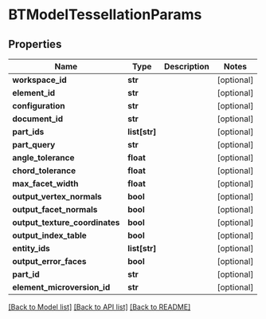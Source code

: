 # BTModelTessellationParams

## Properties
Name | Type | Description | Notes
------------ | ------------- | ------------- | -------------
**workspace_id** | **str** |  | [optional] 
**element_id** | **str** |  | [optional] 
**configuration** | **str** |  | [optional] 
**document_id** | **str** |  | [optional] 
**part_ids** | **list[str]** |  | [optional] 
**part_query** | **str** |  | [optional] 
**angle_tolerance** | **float** |  | [optional] 
**chord_tolerance** | **float** |  | [optional] 
**max_facet_width** | **float** |  | [optional] 
**output_vertex_normals** | **bool** |  | [optional] 
**output_facet_normals** | **bool** |  | [optional] 
**output_texture_coordinates** | **bool** |  | [optional] 
**output_index_table** | **bool** |  | [optional] 
**entity_ids** | **list[str]** |  | [optional] 
**output_error_faces** | **bool** |  | [optional] 
**part_id** | **str** |  | [optional] 
**element_microversion_id** | **str** |  | [optional] 

[[Back to Model list]](../README.md#documentation-for-models) [[Back to API list]](../README.md#documentation-for-api-endpoints) [[Back to README]](../README.md)


